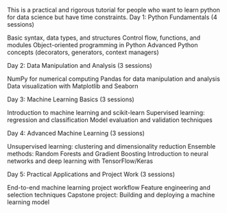 This is a practical and rigorous tutorial for people who want to learn python for data science but have time constraints. 
Day 1: Python Fundamentals (4 sessions)

Basic syntax, data types, and structures
Control flow, functions, and modules
Object-oriented programming in Python
Advanced Python concepts (decorators, generators, context managers)

Day 2: Data Manipulation and Analysis (3 sessions)

NumPy for numerical computing
Pandas for data manipulation and analysis
Data visualization with Matplotlib and Seaborn

Day 3: Machine Learning Basics (3 sessions)

Introduction to machine learning and scikit-learn
Supervised learning: regression and classification
Model evaluation and validation techniques

Day 4: Advanced Machine Learning (3 sessions)

Unsupervised learning: clustering and dimensionality reduction
Ensemble methods: Random Forests and Gradient Boosting
Introduction to neural networks and deep learning with TensorFlow/Keras

Day 5: Practical Applications and Project Work (3 sessions)

End-to-end machine learning project workflow
Feature engineering and selection techniques
Capstone project: Building and deploying a machine learning model
